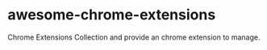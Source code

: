 # awesome-chrome-extensions
Chrome Extensions Collection and provide an chrome extension to manage.
